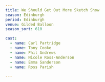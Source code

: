 ```yaml
---
title: We Should Get Out More Sketch Show
season: Edinburgh
period: Edinburgh
venue: Gilded Balloon
season_sort: 610

cast:
  - name: Carl Partridge
  - name: Tony Cooke
  - name: Phil Andrews
  - name: Nicole Ross-Anderson
  - name: Emma Sanderson
  - name: Ross Parish

---
```



